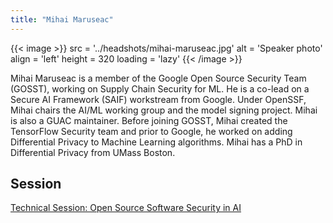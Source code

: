 ```yaml
---
title: "Mihai Maruseac"
---
```


{{< image >}}
src = '../headshots/mihai-maruseac.jpg'
alt = 'Speaker photo'
align = 'left'
height = 320
loading = 'lazy'
{{< /image >}}

Mihai Maruseac is a member of the Google Open Source Security Team (GOSST), working on Supply Chain Security for ML. He is a co-lead on a Secure AI Framework (SAIF) workstream from Google. Under OpenSSF, Mihai chairs the AI/ML working group and the model signing project. Mihai is also a GUAC maintainer. Before joining GOSST, Mihai created the TensorFlow Security team and prior to Google, he worked on adding Differential Privacy to Machine Learning algorithms. Mihai has a PhD in Differential Privacy from UMass Boston.

## Session

[Technical Session: Open Source Software Security in AI](../sessions/oss-security-ai.md)
